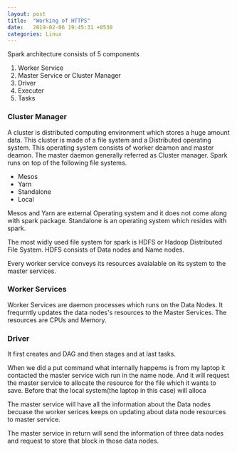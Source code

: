 ```yaml
---
layout: post
title:  "Working of HTTPS"
date:   2019-02-06 19:45:31 +0530
categories: Linux
---
```


Spark architecture consists of 5 components
1. Worker Service
2. Master Service or Cluster Manager
3. Driver
4. Executer
5. Tasks

### Cluster Manager
A cluster is distributed computing environment which stores a huge amount data. This cluster is made of a file system 
and a Distributed operating system. This operating system consists of worker deamon and master deamon. The master daemon 
generally referred as
Cluster manager.
Spark runs on top of the following file systems.
- Mesos
- Yarn
- Standalone
- Local

Mesos and Yarn are external Operating system and it does not come along with spark package. Standalone is an operating 
system which resides with spark.

The most widly used file system for spark is HDFS or Hadoop Distributed File System. HDFS consists of Data nodes and Name nodes.

Every worker service conveys its resources avaialable on its system to the master services.

### Worker Services
Worker Services are daemon processes which runs on the Data Nodes. It frequrntly updates the data nodes's resources to the Master Services. The resources are CPUs and Memory.

### Driver
It first creates and DAG and then stages and at last tasks.

When we did a put command what internally happems is from my laptop it contacted the master service wich run in the name node.
And it will request the master service to allocate the resource for the file which it wants to save.
Before that the local system(the laptop in this case) will alloca

The master service will have all the information about the Data nodes becuase the worker serices keeps on updating about data node resources to master service.

The master service in return will send the information of three data nodes and request to store that block in those data nodes.

